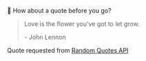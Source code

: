 📣 How about a quote before you go?

> Love is the flower you've got to let grow.
>
> <p>- John Lennon</p>

Quote requested from [Random Quotes API](https://github.com/lukePeavey/quotable)
